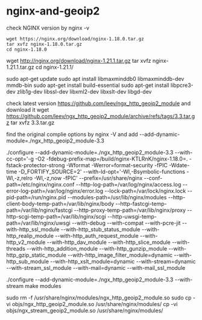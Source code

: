 # nginx-and-geoip2

check NGINX version by nginx -v 

 ``` 
wget https://nginx.org/download/nginx-1.18.0.tar.gz
tar xvfz nginx-1.18.0.tar.gz
cd nginx-1.18.0
```

wget http://nginx.org/download/nginx-1.21.1.tar.gz
tar xvfz nginx-1.21.1.tar.gz
cd nginx-1.21.1/

sudo apt-get update
sudo apt install libmaxminddb0 libmaxminddb-dev mmdb-bin
sudo apt-get install build-essential
 sudo apt-get install libpcre3-dev zlib1g-dev libssl-dev libxml2-dev libxslt-dev libgd-dev



check latest version https://github.com/leev/ngx_http_geoip2_module and download it
 wget https://github.com/leev/ngx_http_geoip2_module/archive/refs/tags/3.3.tar.gz
 tar xvfz 3.3.tar.gz

find the original complie options by nginx -V and add --add-dynamic-module=./ngx_http_geoip2_module-3.3


 ./configure --add-dynamic-module=./ngx_http_geoip2_module-3.3 --with-cc-opt='-g -O2 -fdebug-prefix-map=/build/nginx-KTLRnK/nginx-1.18.0=. -fstack-protector-strong -Wformat -Werror=format-security -fPIC -Wdate-time -D_FORTIFY_SOURCE=2' --with-ld-opt='-Wl,-Bsymbolic-functions -Wl,-z,relro -Wl,-z,now -fPIC' --prefix=/usr/share/nginx --conf-path=/etc/nginx/nginx.conf --http-log-path=/var/log/nginx/access.log --error-log-path=/var/log/nginx/error.log --lock-path=/var/lock/nginx.lock --pid-path=/run/nginx.pid --modules-path=/usr/lib/nginx/modules --http-client-body-temp-path=/var/lib/nginx/body --http-fastcgi-temp-path=/var/lib/nginx/fastcgi --http-proxy-temp-path=/var/lib/nginx/proxy --http-scgi-temp-path=/var/lib/nginx/scgi --http-uwsgi-temp-path=/var/lib/nginx/uwsgi --with-debug --with-compat --with-pcre-jit --with-http_ssl_module --with-http_stub_status_module --with-http_realip_module --with-http_auth_request_module --with-http_v2_module --with-http_dav_module --with-http_slice_module --with-threads --with-http_addition_module --with-http_gunzip_module --with-http_gzip_static_module --with-http_image_filter_module=dynamic --with-http_sub_module --with-http_xslt_module=dynamic --with-stream=dynamic --with-stream_ssl_module --with-mail=dynamic --with-mail_ssl_module




./configure --add-dynamic-module=./ngx_http_geoip2_module-3.3  --with-stream
make modules

sudo rm -f /usr/share/nginx/modules/ngx_http_geoip2_module.so
sudo cp -vi objs/ngx_http_geoip2_module.so /usr/share/nginx/modules/
 cp -vi objs/ngx_stream_geoip2_module.so /usr/share/nginx/modules/


